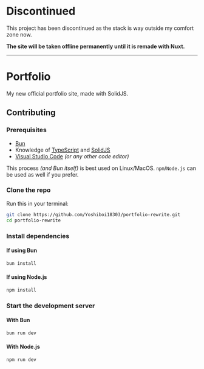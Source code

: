 # Discontinued

This project has been discontinued as the stack is way outside my comfort zone now.

**The site will be taken offline permanently until it is remade with Nuxt.**

---

# Portfolio

My new official portfolio site, made with SolidJS.

## Contributing

### Prerequisites

- [Bun](https://bun.sh/)
- Knowledge of [TypeScript](https://www.typescriptlang.org) and [SolidJS](https://www.solidjs.com)
- [Visual Studio Code](https://code.visualstudio.com) _(or any other code editor)_

This process _(and Bun itself)_ is best used on Linux/MacOS. `npm`/`Node.js` can be used as well if you prefer.

### Clone the repo

Run this in your terminal:

```bash
git clone https://github.com/Yoshiboi18303/portfolio-rewrite.git
cd portfolio-rewrite
```

### Install dependencies

#### If using Bun

```bash
bun install
```

#### If using Node.js

```bash
npm install
```

### Start the development server

#### With Bun

```bash
bun run dev
```

#### With Node.js

```bash
npm run dev
```
